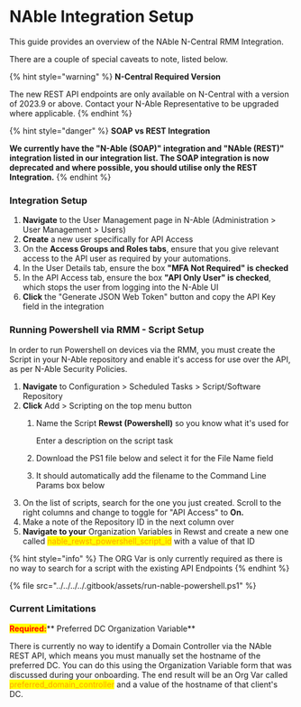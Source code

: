 # NAble Integration Setup

This guide provides an overview of the NAble N-Central RMM Integration. &#x20;

There are a couple of special caveats to note, listed below.

{% hint style="warning" %}
**N-Central Required Version**

The new REST API endpoints are only available on N-Central with a version of 2023.9 or above.  Contact your N-Able Representative to be upgraded where applicable.
{% endhint %}

{% hint style="danger" %}
**SOAP vs REST Integration**

**We currently have the "N-Able (SOAP)" integration and "NAble (REST)" integration listed in our integration list.  The SOAP integration is now deprecated and where possible, you should utilise only the REST Integration.**
{% endhint %}

### Integration Setup

1. **Navigate** to the User Management page in N-Able (Administration > User Management > Users)
2. **Create** a new user specifically for API Access
3. On the **Access Groups and Roles tabs**, ensure that you give relevant access to the API user as required by your automations.
4. In the User Details tab, ensure the box **"MFA Not Required" is checked**
5. In the API Access tab, ensure the box **"API Only User" is checked**, which stops the user from logging into the N-Able UI
6. **Click** the "Generate JSON Web Token" button and copy the API Key field in the integration

### Running Powershell via RMM - Script Setup

In order to run Powershell on devices via the RMM, you must create the Script in your N-Able repository and enable it's access for use over the API, as per N-Able Security Policies.

1. &#x20;**Navigate** to Configuration > Scheduled Tasks > Script/Software Repository
2. **Click** Add > Scripting on the top menu button
   1.  Name the Script **Rewst (Powershell)** so you know what it's used for

       Enter a description on the script task
   2. Download the PS1 file below and select it for the File Name field
   3. It should automatically add the filename to the Command Line Params box below
3. On the list of scripts, search for the one you just created.  Scroll to the right columns and change to toggle for "API Access" to **On.**&#x20;
4. Make a note of the Repository ID in the next column over
5. **Navigate to your** Organization Variables in Rewst and create a new one called <mark style="color:orange;">nable\_rewst\_powershell\_script\_id</mark> with a value of that ID

{% hint style="info" %}
The ORG Var is only currently required as there is no way to search for a script with the existing API Endpoints
{% endhint %}

{% file src="../../../../.gitbook/assets/run-nable-powershell.ps1" %}

### Current Limitations

<mark style="color:red;">**Required:**</mark>** Preferred DC Organization Variable**

There is currently no way to identify a Domain Controller via the NAble REST API, which means you must manually set the hostname of the preferred DC.  You can do this using the Organization Variable form that was discussed during your onboarding.  The end result will be an Org Var called <mark style="color:orange;">preferred\_domain\_controller</mark> and a value of the hostname of that client's DC.




